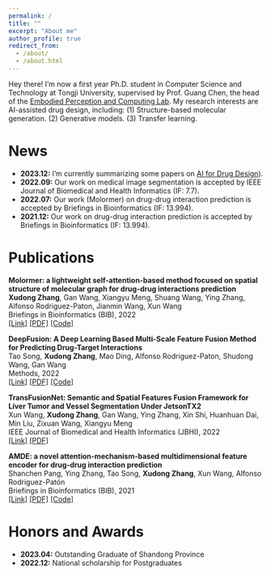 ```yaml
---
permalink: /
title: ""
excerpt: "About me"
author_profile: true
redirect_from: 
  - /about/
  - /about.html
---
```


Hey there! I’m now a first year Ph.D. student in Computer Science and Technology at Tongji University, supervised by Prof. Guang Chen, the head of the [Embodied Perception and Computing Lab](https://ispc-group.github.io/). My research interests are AI-assisted drug design, including: (1) Structure-based molecular generation. (2) Generative models. (3) Transfer learning.

News
======
* **2023.12:** I’m currently summarizing some papers on [AI for Drug Design]([https://github.com/IsXudongZhang/Papers-for-AI-assisted-drug-design?tab=readme-ov-file#top](https://github.com/IsXudongZhang/Papers-for-AIDD))).
* **2022.09:** Our work on medical image segmentation is accepted by IEEE Journal of Biomedical and Health Informatics (IF: 7.7).
* **2022.07:** Our work (Molormer) on drug-drug interaction prediction is accepted by Briefings in Bioinformatics (IF: 13.994).
* **2021.12:** Our work on drug-drug interaction prediction is accepted by Briefings in Bioinformatics (IF: 13.994).



Publications
======
**Molormer: a lightweight self-attention-based method focused on spatial structure of molecular graph for drug-drug interactions prediction**  
**Xudong Zhang**, Gan Wang, Xiangyu Meng, Shuang Wang, Ying Zhang, Alfonso Rodriguez-Paton, Jianmin Wang, Xun Wang  
Briefings in Bioinformatics (BIB), 2022  
[[Link]](https://doi.org/10.1093/bib/bbac296) [[PDF]](files/molormer.pdf) [[Code]](https://github.com/IsXudongZhang/Molormer)

**DeepFusion: A Deep Learning Based Multi-Scale Feature Fusion Method for Predicting Drug-Target Interactions**  
Tao Song, **Xudong Zhang**, Mao Ding, Alfonso Rodriguez-Paton, Shudong Wang, Gan Wang  
Methods, 2022  
[[Link]](https://www.sciencedirect.com/science/article/abs/pii/S1046202322000378?via%3Dihub) [[PDF]](files/deepfusion.pdf) [[Code]](https://github.com/IsXudongZhang/DeepFusion)

**TransFusionNet: Semantic and Spatial Features Fusion Framework for Liver Tumor and Vessel Segmentation Under JetsonTX2**  
Xun Wang, **Xudong Zhang**, Gan Wang, Ying Zhang, Xin Shi, Huanhuan Dai, Min Liu, Zixuan Wang, Xiangyu Meng  
IEEE Journal of Biomedical and Health Informatics (JBHI), 2022  
[[Link]](https://ieeexplore.ieee.org/document/9893911) [[PDF]](files/jbi.pdf) 

**AMDE: a novel attention-mechanism-based multidimensional feature encoder for drug-drug interaction prediction**  
Shanchen Pang, Ying Zhang, Tao Song, **Xudong Zhang**, Xun Wang, Alfonso Rodriguez-Patón  
Briefings in Bioinformatics (BIB), 2021  
[[Link]](https://doi.org/10.1093/bib/bbab545) [[PDF]](files/AMDE.pdf) [[Code]](https://github.com/wan-YingZ/AMDE-master)  



Honors and Awards
======
* **2023.04:** Outstanding Graduate of Shandong Province 
* **2022.12:** National scholarship for Postgraduates
